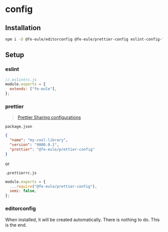# config

## Installation

```bash
npm i -D @fe-eule/editorconfig @fe-eule/prettier-config eslint-config-fe-eule
```

## Setup

### eslint

```js
//.eslintrc.js
module.exports = {
  extends: ["fe-eule"],
};
```

### prettier

> [Prettier Sharing configurations](https://prettier.io/docs/en/configuration.html#sharing-configurations)

`package.json`

```json
{
  "name": "my-cool-library",
  "version": "9000.0.1",
  "prettier": "@fe-eule/prettier-config"
}
```

or

`.prettierrc.js`

```js
module.exports = {
  ...require("@fe-eule/prettier-config"),
  semi: false,
};
```

### editorconfig

When installed, it will be created automatically. There is nothing to do. This is the end.
